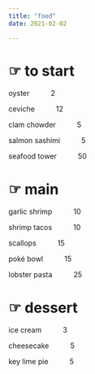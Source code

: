 ```yaml
---
title: "food"
date: 2021-02-02

---
```



# ☞ to start

oyster      2

ceviche      12

clam chowder      5

salmon sashimi      5

seafood tower      50

# ☞ main 

garlic shrimp      10 

shrimp tacos      10 

scallops      15  
 
poké bowl      15  

lobster pasta      25 



# ☞ dessert 

ice cream      3
 
cheesecake      5

key lime pie      5 








